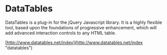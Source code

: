 DataTables
======================
DataTables is a plug-in for the jQuery Javascript library. It is a highly flexible tool, based upon the foundations of progressive enhancement, which will add advanced interaction controls to any HTML table.

[http://www.datatables.net/index](http://www.datatables.net/index "datatables")
